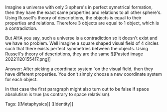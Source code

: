 


Imagine a universe with only 3 sphere's in perfect symetrical formation, then they have the exact same properties and relations to all other sphere's. Using Russell's theory of descriptions, the objects is equal to their properties and relations. Therefore 3 objects are equal to 1 object, which is a contradiction.

But AHA you say, such a universe is a contradiction so it doesn't exist and we have no problem. Well imagine a square shaped visual field of 4 circles such that there exists perfect symmetries between the objects. Using Russell's theory of descriptions, they are the same 
![[Pasted image 20221120155417.png]]

Answer: After picking a coordinate system ´on the visual field, then they have different properties. You don't simply choose a new coordinate system for each object. 

In that case the first paragraph might also turn out to be false if space absolutism is true (as contrary to space relativism).


Tags: [[Metaphysics]] [[Identity]] 